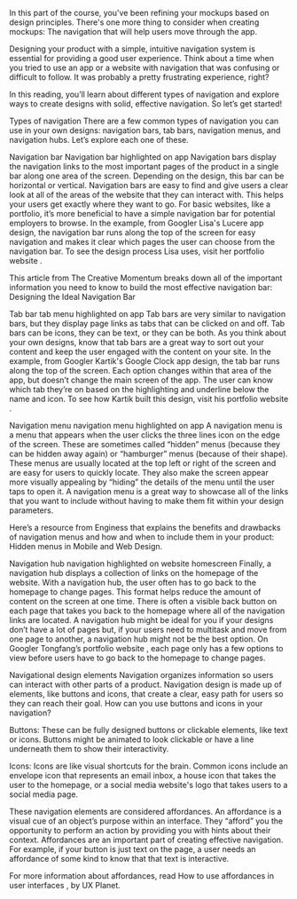 In this part of the course, you've been refining your mockups based on design principles. There's one more thing to consider when creating mockups: The navigation that will help users move through the app.  

Designing your product with a simple, intuitive navigation system is essential for providing a good user experience. Think about a time when you tried to use an app or a website with navigation that was confusing or difficult to follow. It was probably a pretty frustrating experience, right?

In this reading, you’ll learn about different types of navigation and explore ways to create designs with solid, effective navigation. So let’s get started!

Types of navigation
There are a few common types of navigation you can use in your own designs: navigation bars, tab bars, navigation menus, and navigation hubs. Let’s explore each one of these.

Navigation bar
Navigation bar highlighted on app
Navigation bars display the navigation links to the most important pages of the product in a single bar along one area of the screen. Depending on the design, this bar can be horizontal or vertical. Navigation bars are easy to find and give users a clear look at all of the areas of the website that they can interact with. This helps your users get exactly where they want to go. For basic websites, like a portfolio, it’s more beneficial to have a simple navigation bar for potential employers to browse. In the example, from Googler Lisa's Lucere app design, the navigation bar runs along the top of the screen for easy navigation and makes it clear which pages the user can choose from the navigation bar. To see the design process Lisa uses, 
visit her portfolio website
.

This article from The Creative Momentum breaks down all of the important information you need to know to build the most effective navigation bar: 
Designing the Ideal Navigation Bar

Tab bar
tab menu highlighted on app
Tab bars are very similar to navigation bars, but they display page links as tabs that can be clicked on and off. Tab bars can be icons, they can be text, or they can be both. As you think about your own designs, know that tab bars are a great way to sort out your content and keep the user engaged with the content on your site. In the example, from Googler Kartik's Google Clock app design, the tab bar runs along the top of the screen. Each option changes within that area of the app, but doesn’t change the main screen of the app. The user can know which tab they’re on based on the highlighting and underline below the name and icon. To see how Kartik built this design, 
visit his portfolio website
.

Navigation menu
navigation menu highlighted on app
A navigation menu is a menu that appears when the user clicks the three lines icon on the edge of the screen. These are sometimes called “hidden” menus (because they can be hidden away again) or “hamburger” menus (because of their shape). These menus are usually located at the top left or right of the screen and are easy for users to quickly locate. They also make the screen appear more visually appealing by “hiding” the details of the menu until the user taps to open it. A navigation menu is a great way to showcase all of the links that you want to include without having to make them fit within your design parameters. 

Here’s a resource from Enginess that explains the benefits and drawbacks of navigation menus and how and when to include them in your product: 
Hidden menus in Mobile and Web Design. 

Navigation hub
navigation highlighted on website homescreen
Finally, a navigation hub displays a collection of links on the homepage of the website. With a navigation hub, the user often has to go back to the homepage to change pages. This format helps reduce the amount of content on the screen at one time. There is often a visible back button on each page that takes you back to the homepage where all of the navigation links are located. A navigation hub might be ideal for you if your designs don’t have a lot of pages but, if your users need to multitask and move from one page to another, a navigation hub might not be the best option. On Googler 
Tongfang’s portfolio website
, each page only has a few options to view before users have to go back to the homepage to change pages.

Navigational design elements
Navigation organizes information so users can interact with other parts of a product. Navigation design is made up of elements, like buttons and icons, that create a clear, easy path for users so they can reach their goal. How can you use buttons and icons in your navigation?

Buttons: These can be fully designed buttons or clickable elements, like text or icons. Buttons might be animated to look clickable or have a line underneath them to show their interactivity. 

Icons: Icons are like visual shortcuts for the brain. Common icons include an envelope icon that represents an email inbox, a house icon that takes the user to the homepage, or a social media website's logo that takes users to a social media page. 

These navigation elements are considered affordances. An affordance is a visual cue of an object’s purpose within an interface. They “afford” you the opportunity to perform an action by providing you with hints about their context. Affordances are an important part of creating effective navigation. For example, if your button is just text on the page, a user needs an affordance of some kind to know that that text is interactive. 

For more information about affordances, read 
How to use affordances in user interfaces
, by UX Planet. 

